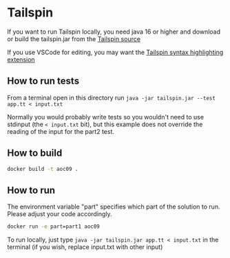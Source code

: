 # Tailspin
If you want to run Tailspin locally, you need java 16 or higher and download or build the tailspin.jar from the [Tailspin source](https://github.com/tobega/tailspin-v0)

If you use VSCode for editing, you may want the [Tailspin syntax highlighting extension](https://github.com/tobega/vsc-tailspin-language)

## How to run tests
From a terminal open in this directory run `java -jar tailspin.jar --test app.tt < input.txt`

Normally you would probably write tests so you wouldn't need to use stdinput (the `< input.txt` bit),
but this example does not override the reading of the input for the part2 test.

## How to build
```bash
docker build -t aoc09 . 
```

## How to run
The environment variable "part" specifies which part of the solution to run. Please adjust your code accordingly.
```bash
docker run -e part=part1 aoc09
```

To run locally, just type `java -jar tailspin.jar app.tt < input.txt` in the terminal (if you wish, replace input.txt with other input)
